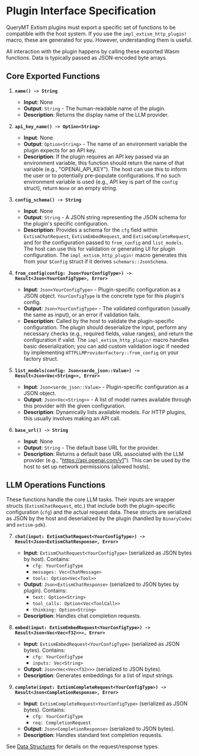 # Plugin Interface Specification

QueryMT Extism plugins must export a specific set of functions to be compatible with the host system. If you use the `impl_extism_http_plugin!` macro, these are generated for you. However, understanding them is useful.

All interaction with the plugin happens by calling these exported Wasm functions. Data is typically passed as JSON-encoded byte arrays.

## Core Exported Functions

1.  **`name() -> String`**
    -   **Input**: None
    -   **Output**: `String` - The human-readable name of the plugin.
    -   **Description**: Returns the display name of the LLM provider.

2.  **`api_key_name() -> Option<String>`**
    -   **Input**: None
    -   **Output**: `Option<String>` - The name of an environment variable the plugin expects for an API key.
    -   **Description**: If the plugin requires an API key passed via an environment variable, this function should return the name of that variable (e.g., "OPENAI_API_KEY"). The host can use this to inform the user or to potentially pre-populate configurations. If no such environment variable is used (e.g., API key is part of the `config` struct), return `None` or an empty string.

3.  **`config_schema() -> String`**
    -   **Input**: None
    -   **Output**: `String` - A JSON string representing the JSON schema for the plugin's specific configuration.
    -   **Description**: Provides a schema for the `cfg` field within `ExtismChatRequest`, `ExtismEmbedRequest`, and `ExtismCompleteRequest`, and for the configuration passed to `from_config` and `list_models`. The host can use this for validation or generating UI for plugin configuration.
        The `impl_extism_http_plugin!` macro generates this from your `$Config` struct if it derives `schemars::JsonSchema`.

4.  **`from_config(config: Json<YourConfigType>) -> Result<Json<YourConfigType>, Error>`**
    -   **Input**: `Json<YourConfigType>` - Plugin-specific configuration as a JSON object. `YourConfigType` is the concrete type for this plugin's config.
    -   **Output**: `Json<YourConfigType>` - The validated configuration (usually the same as input), or an error if validation fails.
    -   **Description**: Called by the host to validate the plugin-specific configuration. The plugin should deserialize the input, perform any necessary checks (e.g., required fields, value ranges), and return the configuration if valid. The `impl_extism_http_plugin!` macro handles basic deserialization; you can add custom validation logic if needed by implementing `HTTPLLMProviderFactory::from_config` on your factory struct.

5.  **`list_models(config: Json<serde_json::Value>) -> Result<Json<Vec<String>>, Error>`**
    -   **Input**: `Json<serde_json::Value>` - Plugin-specific configuration as a JSON object.
    -   **Output**: `Json<Vec<String>>` - A list of model names available through this provider with the given configuration.
    -   **Description**: Dynamically lists available models. For HTTP plugins, this usually involves making an API call.

6.  **`base_url() -> String`**
    -   **Input**: None
    -   **Output**: `String` - The default base URL for the provider.
    -   **Description**: Returns a default base URL associated with the LLM provider (e.g., "https://api.openai.com/v1"). This can be used by the host to set up network permissions (allowed hosts).

## LLM Operations Functions

These functions handle the core LLM tasks. Their inputs are wrapper structs (`ExtismChatRequest`, etc.) that include both the plugin-specific configuration (`cfg`) and the actual request data. These structs are serialized as JSON by the host and deserialized by the plugin (handled by `BinaryCodec` and `extism-pdk`).

7.  **`chat(input: ExtismChatRequest<YourConfigType>) -> Result<Json<ExtismChatResponse>, Error>`**
    -   **Input**: `ExtismChatRequest<YourConfigType>` (serialized as JSON bytes by host). Contains:
        -   `cfg: YourConfigType`
        -   `messages: Vec<ChatMessage>`
        -   `tools: Option<Vec<Tool>>`
    -   **Output**: `Json<ExtismChatResponse>` (serialized to JSON bytes by plugin). Contains:
        -   `text: Option<String>`
        -   `tool_calls: Option<Vec<ToolCall>>`
        -   `thinking: Option<String>`
    -   **Description**: Handles chat completion requests.

8.  **`embed(input: ExtismEmbedRequest<YourConfigType>) -> Result<Json<Vec<Vec<f32>>>, Error>`**
    -   **Input**: `ExtismEmbedRequest<YourConfigType>` (serialized as JSON bytes). Contains:
        -   `cfg: YourConfigType`
        -   `inputs: Vec<String>`
    -   **Output**: `Json<Vec<Vec<f32>>>` (serialized to JSON bytes).
    -   **Description**: Generates embeddings for a list of input strings.

9.  **`complete(input: ExtismCompleteRequest<YourConfigType>) -> Result<Json<CompletionResponse>, Error>`**
    -   **Input**: `ExtismCompleteRequest<YourConfigType>` (serialized as JSON bytes). Contains:
        -   `cfg: YourConfigType`
        -   `req: CompletionRequest`
    -   **Output**: `Json<CompletionResponse>` (serialized to JSON bytes).
    -   **Description**: Handles standard text completion requests.

See [Data Structures](data_structures.md) for details on the request/response types.

